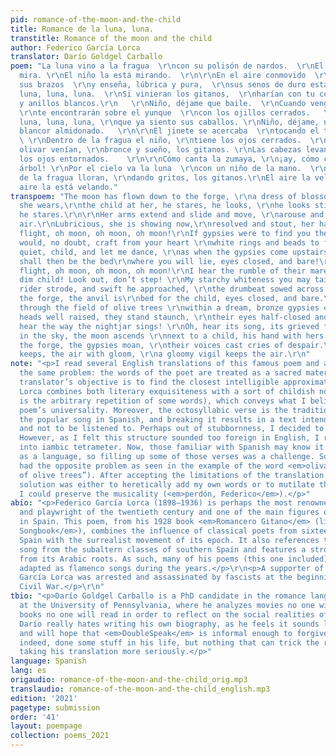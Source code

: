 ```yaml
---
pid: romance-of-the-moon-and-the-child
title: Romance de la luna, luna.
transtitle: Romance of the moon and the child
author: Federico García Lorca
translator: Darío Goldgel Carballo
poem: "La luna vino a la fragua  \r\ncon su polisón de nardos.  \r\nEl niño la mira,
  mira. \r\nEl niño la está mirando.  \r\n\r\nEn el aire conmovido  \r\nmueve la luna
  sus brazos  \r\ny enseña, lúbrica y pura,  \r\nsus senos de duro estaño.  \r\n\r\nHuye
  luna, luna, luna.  \r\nSi vinieran los gitanos,  \r\nharían con tu corazón \r\ncollares
  y anillos blancos.\r\n   \r\nNiño, déjame que baile.  \r\nCuando vengan los gitanos,
  \r\nte encontrarán sobre el yunque  \r\ncon los ojillos cerrados.   \r\n\r\nHuye
  luna, luna, luna, \r\nque ya siento sus caballos. \r\nNiño, déjame, no pises  \r\nmi
  blancor almidonado.   \r\n\r\nEl jinete se acercaba  \r\ntocando el tambor del llano.
  \ \r\nDentro de la fragua el niño, \r\ntiene los ojos cerrados.  \r\n\r\nPor el
  olivar venían, \r\nbronce y sueño, los gitanos. \r\nLas cabezas levantadas  \r\ny
  los ojos entornados.    \r\n\r\nCómo canta la zumaya, \r\n¡ay, cómo canta en el
  árbol! \r\nPor el cielo va la luna  \r\ncon un niño de la mano.  \r\n\r\nDentro
  de la fragua lloran, \r\ndando gritos, los gitanos.\r\nEl aire la vela, vela.\r\nEl
  aire la está velando."
transpoem: "The moon has flown down to the forge, \r\na dress of blossoms, white,
  she wears,\r\nthe child at her, he stares, he looks, \r\nhe looks still, and still
  he stares.\r\n\r\nHer arms extend and slide and move, \r\narouse and stir the shaken
  air.\r\nLubricious, she is showing now,\r\nresolved and stout, her hard tin breasts.\r\n\r\nTake
  flight, oh moon, oh moon, oh moon!\r\nIf gypsies were to find you there\r\nthey
  would, no doubt, craft from your heart \r\nwhite rings and beads to fit their wares!\r\n\r\nBe
  quiet, child, and let me dance, \r\nas when the gypsies come upstairs \r\nthe anvil
  shall then be the bed\r\nwhere you will lie, eyes closed, and bare!\r\n\r\nTake
  flight, oh moon, oh moon, oh moon!\r\nI hear the rumble of their mares!\r\nAway,
  dim child! Look out, don’t step! \r\nMy starchy whiteness you may taint!\r\n\r\nThe
  rider strode, and swift he approached, \r\nthe drumbeat sowed across the plains.\r\nInside
  the forge, the anvil is\r\nbed for the child, eyes closed, and bare.\r\n\r\nAnd
  through the field of olive trees \r\nwithin a dream, bronze gypsies came.\r\nTheir
  heads well raised, they stand staunch, \r\ntheir eyes half-closed and unaware.\r\n\r\nOh,
  hear the way the nightjar sings! \r\nOh, hear its song, its grieved fanfare! \r\nUp
  in the sky, the moon ascends \r\nnext to a child, his hand with hers.\r\n\r\nInside
  the forge, the gypsies moan, \r\ntheir voices cast cries of despair.\r\nA vigil
  keeps, the air with gloom, \r\na gloomy vigil keeps the air.\r\n"
note: "<p>I read several English translations of this famous poem and always encountered
  the same problem: the words of the poet are treated as a sacred material, and the
  translator’s objective is to find the closest intelligible approximation. Yet here
  Lorca combines both literary exquisiteness with a sort of childish nonsense (as
  is the arbitrary repetition of some words), which conveys what I believe to be the
  poem’s universality. Moreover, the octosyllabic verse is the traditional form of
  the popular song in Spanish, and breaking it results in a text intended to be read
  and not to be listened to. Perhaps out of stubbornness, I decided to keep the octosyllable.
  However, as I felt this structure sounded too foreign in English, I rearranged it
  into iambic tetrameter. Now, those familiar with Spanish may know it is quite verbose
  as a language, so filling up some of those verses was a challenge. Sometimes I even
  had the opposite problem as seen in the example of the word <em>olivar</em> (“field
  of olive trees”). After accepting the limitations of the translation process, my
  solution was either to heretically add my own words or to mutilate the text, so
  I could preserve the musicality (<em>perdón, Federico</em>).</p>"
abio: "<p>Federico García Lorca (1898–1936) is perhaps the most renowned Spanish poet
  and playwright of the twentieth century and one of the main figures of the avant-garde
  in Spain. This poem, from his 1928 book <em>Romancero Gitano</em> (lit. <em>Gypsy
  Songbook</em>), combines the influence of classical poets from sixteenth-century
  Spain with the surrealist movement of its epoch. It also references the popular
  song from the subaltern classes of southern Spain and features a strong influence
  from its Arabic roots. As such, many of his poems (this one included) have been
  adapted as flamenco songs during the years.</p>\r\n<p>A supporter of socialism,
  García Lorca was arrested and assassinated by fascists at the beginning of the Spanish
  Civil War.</p>\r\n"
tbio: "<p>Darío Goldgel Carballo is a PhD candidate in the romance languages department
  at the University of Pennsylvania, where he analyzes movies no one will watch and
  books no one will read in order to reflect on the social realities of Latin America.
  Darío really hates writing his own biography, as he feels it sounds like boasting,
  and will hope that <em>DoubleSpeak</em> is informal enough to forgive him. He has,
  indeed, done some stuff in his life, but nothing that can trick the readers into
  taking his translation more seriously.</p>"
language: Spanish
lang: es
origaudio: romance-of-the-moon-and-the-child_orig.mp3
translaudio: romance-of-the-moon-and-the-child_english.mp3
edition: '2021'
pagetype: submission
order: '41'
layout: poempage
collection: poems_2021
---
```

